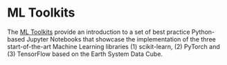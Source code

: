 # ML Toolkits

The [ML Toolkits](introduction.md) provide an introduction to 
a set of best practice Python-based Jupyter Notebooks that showcase the 
implementation of the three start-of-the-art Machine Learning libraries (1) 
scikit-learn, (2) PyTorch and (3) TensorFlow based on the Earth System Data 
Cube. 


